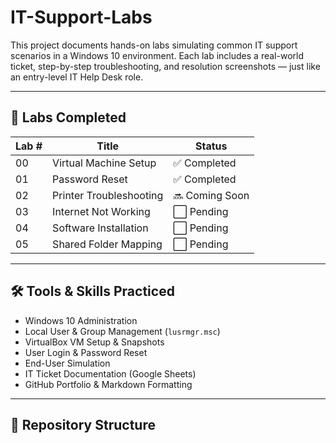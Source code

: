 # IT-Support-Labs

This project documents hands-on labs simulating common IT support scenarios in a Windows 10 environment. Each lab includes a real-world ticket, step-by-step troubleshooting, and resolution screenshots — just like an entry-level IT Help Desk role.

---

## 🧪 Labs Completed

| Lab # | Title                        | Status       |
|-------|------------------------------|--------------|
| 00    | Virtual Machine Setup        | ✅ Completed |
| 01    | Password Reset               | ✅ Completed |
| 02    | Printer Troubleshooting      | 🔜 Coming Soon |
| 03    | Internet Not Working         | ⬜ Pending   |
| 04    | Software Installation        | ⬜ Pending   |
| 05    | Shared Folder Mapping        | ⬜ Pending   |

---

## 🛠️ Tools & Skills Practiced
- Windows 10 Administration
- Local User & Group Management (`lusrmgr.msc`)
- VirtualBox VM Setup & Snapshots
- User Login & Password Reset
- End-User Simulation
- IT Ticket Documentation (Google Sheets)
- GitHub Portfolio & Markdown Formatting

---

## 📁 Repository Structure
